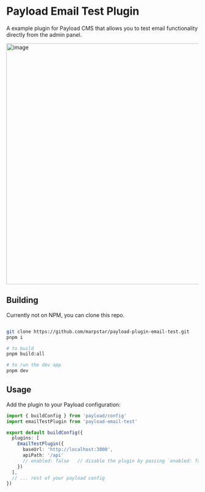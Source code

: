 # Payload Email Test Plugin

A example plugin for Payload CMS that allows you to test email functionality directly from the admin panel.

<img width="630" alt="image" src="https://github.com/user-attachments/assets/f80c0064-7e8d-47d0-8ef3-69c718457837">


## Building

Currently not on NPM, you can clone this repo.

```bash

git clone https://github.com/marpstar/payload-plugin-email-test.git
pnpm i

# to build
pnpm build:all

# to run the dev app
pnpm dev


```

## Usage

Add the plugin to your Payload configuration:

```typescript:payload.config.ts
import { buildConfig } from 'payload/config'
import emailTestPlugin from 'payload-email-test'

export default buildConfig({
  plugins: [
    EmailTestPlugin({
      baseUrl: 'http://localhost:3000',
      apiPath: '/api'
      // enabled: false   // disable the plugin by passing `enabled: false`
    })
  ],
  // ... rest of your payload config
})
```
